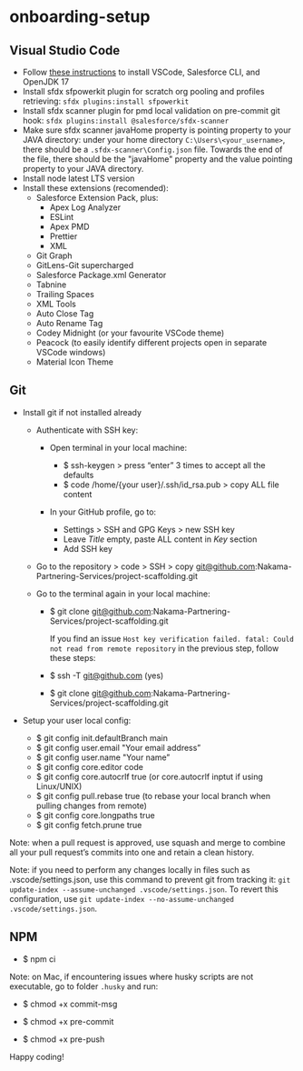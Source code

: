 # onboarding-setup

## Visual Studio Code

- Follow [these instructions](https://developer.salesforce.com/tools/vscode/en/getting-started/install) to install VSCode, Salesforce CLI, and OpenJDK 17
- Install sfdx sfpowerkit plugin for scratch org pooling and profiles retrieving: `sfdx plugins:install sfpowerkit`
- Install sfdx scanner plugin for pmd local validation on pre-commit git hook: `sfdx plugins:install @salesforce/sfdx-scanner`
- Make sure sfdx scanner javaHome property is pointing property to your JAVA directory: under your home directory `C:\Users\<your_username>`, there should be a `.sfdx-scanner\Config.json` file. Towards the end of the file, there should be the "javaHome" property and the value pointing property to your JAVA directory.
- Install node latest LTS version
- Install these extensions (recomended):
  - Salesforce Extension Pack, plus:
    - Apex Log Analyzer
    - ESLint
    - Apex PMD
    - Prettier
    - XML
  - Git Graph
  - GitLens-Git supercharged
  - Salesforce Package.xml Generator
  - Tabnine
  - Trailing Spaces
  - XML Tools
  - Auto Close Tag
  - Auto Rename Tag
  - Codey Midnight (or your favourite VSCode theme)
  - Peacock (to easily identify different projects open in separate VSCode windows)
  - Material Icon Theme

## Git

- Install git if not installed already

  - Authenticate with SSH key:

    - Open terminal in your local machine:

      - $ ssh-keygen > press “enter” 3 times to accept all the defaults
      - $ code /home/{your user}/.ssh/id_rsa.pub > copy ALL file content

    - In your GitHub profile, go to:
      - Settings > SSH and GPG Keys > new SSH key
      - Leave _Title_ empty, paste ALL content in _Key_ section
      - Add SSH key

  - Go to the repository > code > SSH > copy git@github.com:Nakama-Partnering-Services/project-scaffolding.git

  - Go to the terminal again in your local machine:

    - $ git clone git@github.com:Nakama-Partnering-Services/project-scaffolding.git

      If you find an issue `Host key verification failed. fatal: Could not read from remote repository` in the previous step, follow these steps:

    - $ ssh -T git@github.com (yes)
    - $ git clone git@github.com:Nakama-Partnering-Services/project-scaffolding.git

- Setup your user local config:

  - $ git config init.defaultBranch main
  - $ git config user.email "Your email address”
  - $ git config user.name "Your name”
  - $ git config core.editor code
  - $ git config core.autocrlf true (or core.autocrlf inptut if using Linux/UNIX)
  - $ git config pull.rebase true (to rebase your local branch when pulling changes from remote)
  - $ git config core.longpaths true
  - $ git config fetch.prune true

Note: when a pull request is approved, use squash and merge to combine all your pull request’s commits into one and retain a clean history.

Note: if you need to perform any changes locally in files such as .vscode/settings.json, use this command to prevent git from tracking it: `git update-index --assume-unchanged .vscode/settings.json`. To revert this configuration, use `git update-index --no-assume-unchanged .vscode/settings.json`.

## NPM

- $ npm ci

Note: on Mac, if encountering issues where husky scripts are not executable, go to folder `.husky` and run:

  - $ chmod +x commit-msg

  - $ chmod +x pre-commit

  - $ chmod +x pre-push

Happy coding!
